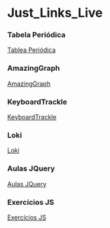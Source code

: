 # Just_Links_Live

### Tabela Periódica
[Tablea Periódica](https://tomattban.github.io/periodic-table/)
![]()

### AmazingGraph
[AmazingGraph](https://tomattban.github.io/DevChallenge_AmazingGraph/)
![]()

### KeyboardTrackle
[KeyboardTrackle](https://tomattban.github.io/KeyboardTrackle/)
![]()

### Loki
[Loki](https://tomattban.github.io/Facul-1S_Atividade_D1/index.html)
![]()

### Aulas JQuery
[Aulas JQuery](https://tomattban.github.io/Facul-5S_Jquery/)
![]()

### Exercícios JS
[Exercícios JS](https://tomattban.github.io/Facul-2S_Atividades_JS/)
![]()
